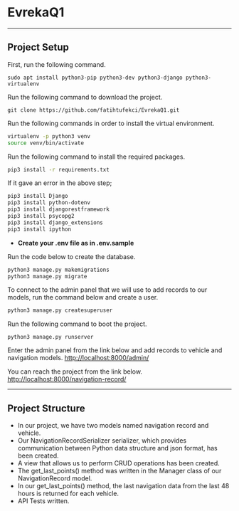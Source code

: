 # EvrekaQ1
------------------------------
## Project Setup

First, run the following command.
```
sudo apt install python3-pip python3-dev python3-django python3-virtualenv
```

Run the following command to download the project.

```
git clone https://github.com/fatihtufekci/EvrekaQ1.git
```

Run the following commands in order to install the virtual environment.
```sh
virtualenv -p python3 venv
source venv/bin/activate
```

Run the following command to install the required packages.

```sh
pip3 install -r requirements.txt 
```

If it gave an error in the above step;
```sh
pip3 install Django
pip3 install python-dotenv
pip3 install djangorestframework
pip3 install psycopg2
pip3 install django_extensions
pip3 install ipython
```

- **Create your .env file as in .env.sample**

Run the code below to create the database.

```sh
python3 manage.py makemigrations
python3 manage.py migrate
```

To connect to the admin panel that we will use to add records to our models, run the command below and create a user.

```sh
python3 manage.py createsuperuser
```

Run the following command to boot the project.
```
python3 manage.py runserver
```

Enter the admin panel from the link below and add records to vehicle and navigation models.
[http://localhost:8000/admin/](http://localhost:8000/admin/)


You can reach the project from the link below.
[http://localhost:8000/navigation-record/](http://localhost:8000/navigation-record/)

---------------------


## Project Structure
- In our project, we have two models named navigation record and vehicle.
- Our NavigationRecordSerializer serializer, which provides communication between Python data structure and json format, has been created.
- A view that allows us to perform CRUD operations has been created.
- The get_last_points() method was written in the Manager class of our NavigationRecord model.
- In our get_last_points() method, the last navigation data from the last 48 hours is returned for each vehicle.
- API Tests written.

